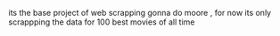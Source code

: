 its the base  project  of web  scrapping gonna do moore , for  now its only scrappping the data for 100 best movies of all time 
